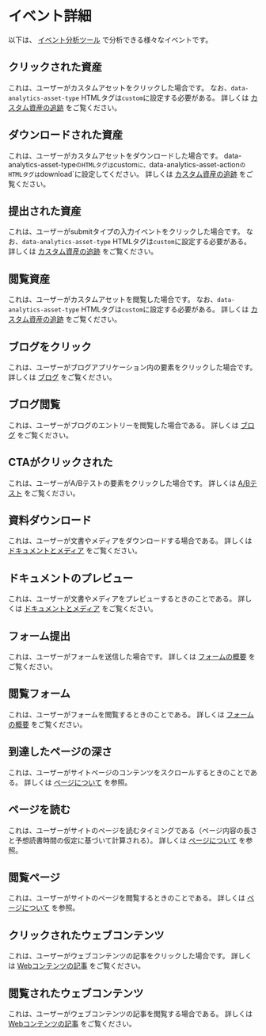 # イベント詳細

以下は、 [イベント分析ツール](./events-analysis.md) で分析できる様々なイベントです。

## クリックされた資産

これは、ユーザーがカスタムアセットをクリックした場合です。 なお、`data-analytics-asset-type` HTMLタグは`custom`に設定する必要がある。 詳しくは [カスタム資産の追跡](../assets/tracking-custom-assets.md) をご覧ください。

## ダウンロードされた資産

これは、ユーザーがカスタムアセットをダウンロードした場合です。 data-analytics-asset-type`のHTMLタグは`custom`に、`data-analytics-asset-action`のHTMLタグは`download\`に設定してください。 詳しくは [カスタム資産の追跡](../assets/tracking-custom-assets.md) をご覧ください。

## 提出された資産

これは、ユーザーがsubmitタイプの入力イベントをクリックした場合です。 なお、`data-analytics-asset-type` HTMLタグは`custom`に設定する必要がある。 詳しくは [カスタム資産の追跡](../assets/tracking-custom-assets.md) をご覧ください。

## 閲覧資産

これは、ユーザーがカスタムアセットを閲覧した場合です。 なお、`data-analytics-asset-type` HTMLタグは`custom`に設定する必要がある。 詳しくは [カスタム資産の追跡](../assets/tracking-custom-assets.md) をご覧ください。

## ブログをクリック

これは、ユーザーがブログアプリケーション内の要素をクリックした場合です。 詳しくは [ブログ](https://learn.liferay.com/w/dxp/content-authoring-and-management/blogs) をご覧ください。

## ブログ閲覧

これは、ユーザーがブログのエントリーを閲覧した場合である。 詳しくは [ブログ](https://learn.liferay.com/w/dxp/content-authoring-and-management/blogs) をご覧ください。

## CTAがクリックされた

これは、ユーザーがA/Bテストの要素をクリックした場合です。 詳しくは [A/Bテスト](https://learn.liferay.com/ja/w/dxp/site-building/optimizing-sites/ab-testing/ab-testing) をご覧ください。

## 資料ダウンロード

これは、ユーザーが文書やメディアをダウンロードする場合である。 詳しくは [ドキュメントとメディア](https://learn.liferay.com/ja/w/dxp/content-authoring-and-management/documents-and-media) をご覧ください。

## ドキュメントのプレビュー

これは、ユーザーが文書やメディアをプレビューするときのことである。 詳しくは [ドキュメントとメディア](https://learn.liferay.com/ja/w/dxp/content-authoring-and-management/documents-and-media) をご覧ください。

## フォーム提出

これは、ユーザーがフォームを送信した場合です。 詳しくは [フォームの概要](https://learn.liferay.com/ja/w/dxp/process-automation/forms/introduction-to-forms) をご覧ください。

## 閲覧フォーム

これは、ユーザーがフォームを閲覧するときのことである。 詳しくは [フォームの概要](https://learn.liferay.com/ja/w/dxp/process-automation/forms/introduction-to-forms) をご覧ください。

## 到達したページの深さ

これは、ユーザーがサイトページのコンテンツをスクロールするときのことである。 詳しくは [ページについて](https://learn.liferay.com/ja/w/dxp/site-building/creating-pages/understanding-pages/understanding-pages) を参照。

## ページを読む

これは、ユーザーがサイトのページを読むタイミングである（ページ内容の長さと予想読書時間の仮定に基づいて計算される）。 詳しくは [ページについて](https://learn.liferay.com/ja/w/dxp/site-building/creating-pages/understanding-pages/understanding-pages) を参照。

## 閲覧ページ

これは、ユーザーがサイトのページを閲覧するときのことである。 詳しくは [ページについて](https://learn.liferay.com/ja/w/dxp/site-building/creating-pages/understanding-pages/understanding-pages) を参照。

## クリックされたウェブコンテンツ

これは、ユーザーがウェブコンテンツの記事をクリックした場合です。 詳しくは [Webコンテンツの記事](https://learn.liferay.com/w/dxp/content-authoring-and-management/web-content/web-content-articles) をご覧ください。

## 閲覧されたウェブコンテンツ

これは、ユーザーがウェブコンテンツの記事を閲覧する場合である。 詳しくは [Webコンテンツの記事](https://learn.liferay.com/w/dxp/content-authoring-and-management/web-content/web-content-articles) をご覧ください。
